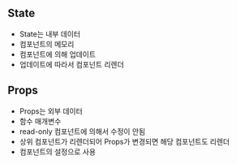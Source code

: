 ## State

- State는 내부 데이터
- 컴포넌트의 메모리
- 컴포넌트에 의해 업데이트
- 업데이트에 따라서 컴포넌트 리렌더

## Props

- Props는 외부 데이터
- 함수 매개변수
- read-only 컴포넌트에 의해서 수정이 안됨
- 상위 컴포넌트가 리렌더되어 Props가 변경되면 해당 컴포넌트도 리렌더
- 컴포넌트의 설정으로 사용
